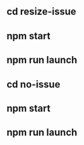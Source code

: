 ## cd resize-issue

## npm start

## npm run launch

## cd no-issue

## npm start

## npm run launch
